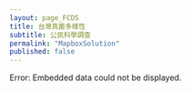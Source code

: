 ```yaml
---
layout: page_FCDS
title: 台灣真菌多樣性
subtitle: 公民科學調查
permalink: "MapboxSolution"
published: false
---
```

<object data="https://script.google.com/macros/s/AKfycbySDRvKSaVxeuVUPZUhB4N9Qh5RFteBZ0pf1BLXYz8P-j1P8qrXHhMFlV37DTRymq3m8A/exec" width="100%" height="500">
    Error: Embedded data could not be displayed.
</object>
